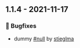 ## 1.1.4 - 2021-11-17

### 🐞 Bugfixes
- dummy [#null](https://github.com/IKOR-GmbH/sip-framework/pull/null) by [stieglma](https://github.com/stieglma)

